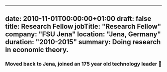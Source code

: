 
---
date: 2010-11-01T00:00:00+01:00
draft: false
title: Research Fellow
jobTitle: "Research Fellow"
company: "FSU Jena"
location: "Jena, Germany"
duration: "2010-2015"
summary: Doing research in economic theory.
---

### Moved back to Jena, joined an 175 year old technology leader 🦄